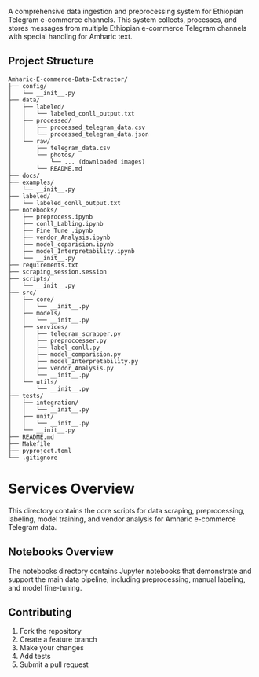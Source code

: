 
A comprehensive data ingestion and preprocessing system for Ethiopian Telegram e-commerce channels. This system collects, processes, and stores messages from multiple Ethiopian e-commerce Telegram channels with special handling for Amharic text.
## Project Structure
```
Amharic-E-commerce-Data-Extractor/
├── config/
│   └── __init__.py
├── data/
│   ├── labeled/
│   │   └── labeled_conll_output.txt
│   ├── processed/
│   │   ├── processed_telegram_data.csv
│   │   └── processed_telegram_data.json
│   └── raw/
│       ├── telegram_data.csv
│       └── photos/
│           └── ... (downloaded images)
│       └── README.md
├── docs/
├── examples/
│   └── __init__.py
├── labeled/
│   └── labeled_conll_output.txt
├── notebooks/
│   ├── preprocess.ipynb
│   ├── conll_Labling.ipynb
│   ├── Fine_Tune_.ipynb
│   ├── vendor_Analysis.ipynb
│   ├── model_coparision.ipynb
│   ├── model_Interpretability.ipynb
│   └── __init__.py
├── requirements.txt
├── scraping_session.session
├── scripts/
│   └── __init__.py
├── src/
│   ├── core/
│   │   └── __init__.py
│   ├── models/
│   │   └── __init__.py
│   ├── services/
│   │   ├── telegram_scrapper.py
│   │   ├── preproccesser.py
│   │   ├── label_conll.py
│   │   ├── model_comparision.py
│   │   ├── model_Interpretability.py
│   │   ├── vendor_Analysis.py
│   │   └── __init__.py
│   └── utils/
│       └── __init__.py
├── tests/
│   ├── integration/
│   │   └── __init__.py
│   ├── unit/
│   │   └── __init__.py
│   └── __init__.py
├── README.md
├── Makefile
├── pyproject.toml
└── .gitignore
```

# Services Overview

This directory contains the core scripts for data scraping, preprocessing, labeling, model training, and vendor analysis for Amharic e-commerce Telegram data.

## Notebooks Overview

The notebooks directory contains Jupyter notebooks that demonstrate and support the main data pipeline, including preprocessing, manual labeling, and model fine-tuning.

## Contributing

1. Fork the repository
2. Create a feature branch
3. Make your changes
4. Add tests
5. Submit a pull request

